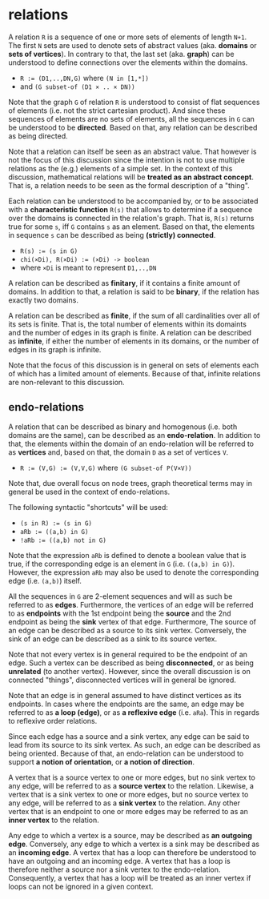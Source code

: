 
<!-- ======================================================================= -->
# relations

A relation `R` is a sequence of one or more sets of elements of length `N+1`.
The first `N` sets are used to denote sets of abstract values (aka. **domains**
or **sets of vertices**). In contrary to that, the last set (aka. **graph**)
can be understood to define connections over the elements within the domains.

* `R := (D1,..,DN,G)` where `(N in [1,*])`
* and `(G subset-of (D1 × .. × DN))`

Note that the graph `G` of relation `R` is understood to consist of flat
sequences of elements (i.e. not the strict cartesian product). And since
these sequences of elements are no sets of elements, all the sequences in
`G` can be understood to be **directed**. Based on that, any relation can
be described as being directed.

Note that a relation can itself be seen as an abstract value. That however is
not the focus of this discussion since the intention is not to use multiple
relations as the (e.g.) elements of a simple set. In the context of this
discussion, mathematical relations will be **treated as an abstract concept**.
That is, a relation needs to be seen as the formal description of a "thing".

Each relation can be understood to be accompanied by, or to be associated
with a **characteristic function** `R(s)` that allows to determine if a
sequence over the domains is connected in the relation's graph. That is,
`R(s)` returns true for some `s`, iff `G` contains `s` as an element.
Based on that, the elements in sequence `s` can be described as being
**(strictly) connected**.

* `R(s) := (s in G)`
* `chi(×Di), R(×Di) := (×Di) -> boolean`
* where `×Di` is meant to represent `D1,..,DN`

A relation can be described as **finitary**, if it contains a finite amount of
domains. In addition to that, a relation is said to be **binary**, if the
relation has exactly two domains.

A relation can be described as **finite**, if the sum of all cardinalities
over all of its sets is finite. That is, the total number of elements within
its domaints and the number of edges in its graph is finite. A relation can
be described as **infinite**, if either the number of elements in its domains,
or the number of edges in its graph is infinite.

Note that the focus of this discussion is in general on sets of elements each
of which has a limited amount of elements. Because of that, infinite relations
are non-relevant to this discussion.

<!-- ======================================================================= -->
## endo-relations

A relation that can be described as binary and homogenous (i.e. both domains
are the same), can be described as an **endo-relation**. In addition to that,
the elements within the domain of an endo-relation will be referred to as
**vertices** and, based on that, the domain `D` as a set of vertices `V`.

* `R := (V,G) := (V,V,G)` where `(G subset-of P(V×V))`

Note that, due overall focus on node trees, graph theoretical terms may in
general be used in the context of endo-relations.

The following syntactic "shortcuts" will be used:

* `(s in R) := (s in G)`
* `aRb := ((a,b) in G)`
* `!aRb := ((a,b) not in G)`

Note that the expression `aRb` is defined to denote a boolean value that is
true, if the corresponding edge is an element in `G` (i.e. `((a,b) in G)`).
However, the expression `aRb` may also be used to denote the corresponding
edge (i.e. `(a,b)`) itself.

All the sequences in `G` are 2-element sequences and will as such be referred
to as **edges**. Furthermore, the vertices of an edge will be referred to as
**endpoints** with the 1st endpoint being the **source** and the 2nd endpoint
as being the **sink** vertex of that edge. Furthermore, The source of an edge
can be described as a source to its sink vertex. Conversely, the sink of an
edge can be described as a sink to its source vertex.

Note that not every vertex is in general required to be the endpoint of an
edge. Such a vertex can be described as being **disconnected**, or as being
**unrelated** (to another vertex). However, since the overall discussion is
on connected "things", disconnected vertices will in general be ignored.

Note that an edge is in general assumed to have distinct vertices as its
endpoints. In cases where the endpoints are the same, an edge may be referred
to as **a loop (edge)**,  or as **a reflexive edge** (i.e. `aRa`). This in
regards to reflexive order relations.

Since each edge has a source and a sink vertex, any edge can be said to lead
from its source to its sink vertex. As such, an edge can be described as being
oriented. Because of that, an endo-relation can be understood to support
**a notion of orientation**, or **a notion of direction**.

A vertex that is a source vertex to one or more edges, but no sink vertex to
any edge, will be referred to as a **source vertex** to the relation. Likewise,
a vertex that is a sink vertex to one or more edges, but no source vertex to any
edge, will be referred to as a **sink vertex** to the relation. Any other vertex
that is an endpoint to one or more edges may be referred to as an **inner vertex**
to the relation.

Any edge to which a vertex is a source, may be described as **an outgoing edge**.
Conversely, any edge to which a vertex is a sink may be described as an
**incoming edge**. A vertex that has a loop can therefore be understood to have
an outgoing and an incoming edge. A vertex that has a loop is therefore neither
a source nor a sink vertex to the endo-relation. Consequently, a vertex that
has a loop will be treated as an inner vertex if loops can not be ignored in
a given context.
